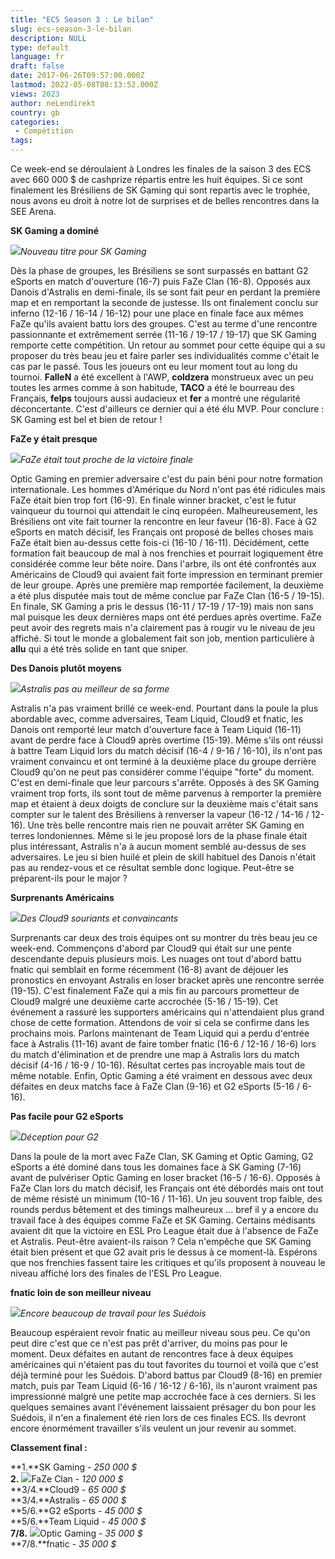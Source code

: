 ```yaml
---
title: "ECS Season 3 : Le bilan"
slug: ecs-season-3-le-bilan
description: NULL
type: default
language: fr
draft: false
date: 2017-06-26T09:57:00.000Z
lastmod: 2022-05-08T08:13:52.000Z
views: 2023
author: neLendirekt
country: gb
categories:
 - Compétition
tags:
---
```

Ce week-end se déroulaient à Londres les finales de la saison 3 des ECS avec 660 000 $ de cashprize répartis entre les huit équipes. Si ce sont finalement les Brésiliens de SK Gaming qui sont repartis avec le trophée, nous avons eu droit à notre lot de surprises et de belles rencontres dans la SEE Arena.

  
**SK Gaming a dominé**

![](/storage/images/5950d1118edc7_ecs-skjpeg.jpeg)_Nouveau titre pour SK Gaming_

Dès la phase de groupes, les Brésiliens se sont surpassés en battant G2 eSports en match d'ouverture (16-7) puis FaZe Clan (16-8). Opposés aux Danois d'Astralis en demi-finale, ils se sont fait peur en perdant la première map et en remportant la seconde de justesse. Ils ont finalement conclu sur inferno (12-16 / 16-14 / 16-12) pour une place en finale face aux mêmes FaZe qu'ils avaient battu lors des groupes. C'est au terme d'une rencontre passionnante et extrêmement serrée (11-16 / 19-17 / 19-17) que SK Gaming remporte cette compétition. Un retour au sommet pour cette équipe qui a su proposer du très beau jeu et faire parler ses individualités comme c'était le cas par le passé. Tous les joueurs ont eu leur moment tout au long du tournoi. **FalleN** a été excellent à l'AWP, **coldzera** monstrueux avec un peu toutes les armes comme à son habitude, **TACO** a été le bourreau des Français, **felps** toujours aussi audacieux et **fer** a montré une régularité déconcertante. C'est d'ailleurs ce dernier qui a été élu MVP. Pour conclure : SK Gaming est bel et bien de retour !

  
**FaZe y était presque**

![](/storage/images/5950d2466369e_ecs-fazejpeg.jpeg)_FaZe était tout proche de la victoire finale_

Optic Gaming en premier adversaire c'est du pain béni pour notre formation internationale. Les hommes d'Amérique du Nord n'ont pas été ridicules mais FaZe était bien trop fort (16-9). En finale winner bracket, c'est le futur vainqueur du tournoi qui attendait le cinq européen. Malheureusement, les Brésiliens ont vite fait tourner la rencontre en leur faveur (16-8). Face à G2 eSports en match décisif, les Français ont proposé de belles choses mais FaZe était bien au-dessus cette fois-ci (16-10 / 16-11). Décidément, cette formation fait beaucoup de mal à nos frenchies et pourrait logiquement être considérée comme leur bête noire. Dans l'arbre, ils ont été confrontés aux Américains de Cloud9 qui avaient fait forte impression en terminant premier de leur groupe. Après une première map remportée facilement, la deuxième a été plus disputée mais tout de même conclue par FaZe Clan (16-5 / 19-15). En finale, SK Gaming a pris le dessus (16-11 / 17-19 / 17-19) mais non sans mal puisque les deux dernières maps ont été perdues après overtime. FaZe peut avoir des regrets mais n'a clairement pas à rougir vu le niveau de jeu affiché. Si tout le monde a globalement fait son job, mention particulière à **allu** qui a été très solide en tant que sniper.

  
**Des Danois plutôt moyens**

![](/storage/images/5950d2e87637d_ecs-astralisjpeg.jpeg)_Astralis pas au meilleur de sa forme_

Astralis n'a pas vraiment brillé ce week-end. Pourtant dans la poule la plus abordable avec, comme adversaires, Team Liquid, Cloud9 et fnatic, les Danois ont remporté leur match d'ouverture face à Team Liquid (16-11) avant de perdre face à Cloud9 après overtime (15-19). Même s'ils ont réussi à battre Team Liquid lors du match décisif (16-4 / 9-16 / 16-10), ils n'ont pas vraiment convaincu et ont terminé à la deuxième place du groupe derrière Cloud9 qu'on ne peut pas considérer comme l'équipe "forte" du moment. C'est en demi-finale que leur parcours s'arrête. Opposés à des SK Gaming vraiment trop forts, ils sont tout de même parvenus à remporter la première map et étaient à deux doigts de conclure sur la deuxième mais c'était sans compter sur le talent des Brésiliens à renverser la vapeur (16-12 / 14-16 / 12-16). Une très belle rencontre mais rien ne pouvait arrêter SK Gaming en terres londoniennes. Même si le jeu proposé lors de la phase finale était plus intéressant, Astralis n'a à aucun moment semblé au-dessus de ses adversaires. Le jeu si bien huilé et plein de skill habituel des Danois n'était pas au rendez-vous et ce résultat semble donc logique. Peut-être se préparent-ils pour le major ?

  
**Surprenants Américains**

![](/storage/images/5950d36ec46c1_ecs-c9jpeg.jpeg)_Des Cloud9 souriants et convaincants_

Surprenants car deux des trois équipes ont su montrer du très beau jeu ce week-end. Commençons d'abord par Cloud9 qui était sur une pente descendante depuis plusieurs mois. Les nuages ont tout d'abord battu fnatic qui semblait en forme récemment (16-8) avant de déjouer les pronostics en envoyant Astralis en loser bracket après une rencontre serrée (19-15). C'est finalement FaZe qui a mis fin au parcours prometteur de Cloud9 malgré une deuxième carte accrochée (5-16 / 15-19). Cet événement a rassuré les supporters américains qui n'attendaient plus grand chose de cette formation. Attendons de voir si cela se confirme dans les prochains mois. Parlons maintenant de Team Liquid qui a perdu d'entrée face à Astralis (11-16) avant de faire tomber fnatic (16-6 / 12-16 / 16-6) lors du match d'élimination et de prendre une map à Astralis lors du match décisif (4-16 / 16-9 / 10-16). Résultat certes pas incroyable mais tout de même notable. Enfin, Optic Gaming a été vraiment en dessous avec deux défaites en deux matchs face à FaZe Clan (9-16) et G2 eSports (5-16 / 6-16).

  
**Pas facile pour G2 eSports**

![](/storage/images/5950d4ab98115_ecs-g2jpeg.jpeg)_Déception pour G2_

Dans la poule de la mort avec FaZe Clan, SK Gaming et Optic Gaming, G2 eSports a été dominé dans tous les domaines face à SK Gaming (7-16) avant de pulvériser Optic Gaming en loser bracket (16-5 / 16-6). Opposés à FaZe Clan lors du match décisif, les Français ont été débordés mais ont tout de même résisté un minimum (10-16 / 11-16). Un jeu souvent trop faible, des rounds perdus bêtement et des timings malheureux ... bref il y a encore du travail face à des équipes comme FaZe et SK Gaming. Certains médisants avaient dit que la victoire en ESL Pro League était due à l'absence de FaZe et Astralis. Peut-être avaient-ils raison ? Cela n'empêche que SK Gaming était bien présent et que G2 avait pris le dessus à ce moment-là. Espérons que nos frenchies fassent taire les critiques et qu'ils proposent à nouveau le niveau affiché lors des finales de l'ESL Pro League.

  
**fnatic loin de son meilleur niveau**

![](/storage/images/5950d8a5626d4_ecs-fnaticjpeg.jpeg)_Encore beaucoup de travail pour les Suédois_

Beaucoup espéraient revoir fnatic au meilleur niveau sous peu. Ce qu'on peut dire c'est que ce n'est pas prêt d'arriver, du moins pas pour le moment. Deux défaites en autant de rencontres face à deux équipes américaines qui n'étaient pas du tout favorites du tournoi et voilà que c'est déjà terminé pour les Suédois. D'abord battus par Cloud9 (8-16) en premier match, puis par Team Liquid (6-16 / 16-12 / 6-16), ils n'auront vraiment pas impressionné malgré une petite map accrochée face à ces derniers. Si les quelques semaines avant l'événement laissaient présager du bon pour les Suédois, il n'en a finalement été rien lors de ces finales ECS. Ils devront encore énormément travailler s'ils veulent un jour revenir au sommet.

  
**Classement final :**

**1.**SK Gaming - _250 000 $_  
**2.** ![](/storage/countries/flag/europe_flag_580d21b984714.gif)FaZe Clan - _120 000 $_  
**3/4.**Cloud9 - _65 000 $_  
**3/4.**Astralis - _65 000 $_  
**5/6.**G2 eSports - _45 000 $_  
**5/6.**Team Liquid - _45 000 $_  
**7/8.** ![](/storage/countries/flag/na_flag_58176583b5a4d.png)Optic Gaming - _35 000 $_  
**7/8.**fnatic - _35 000 $_
